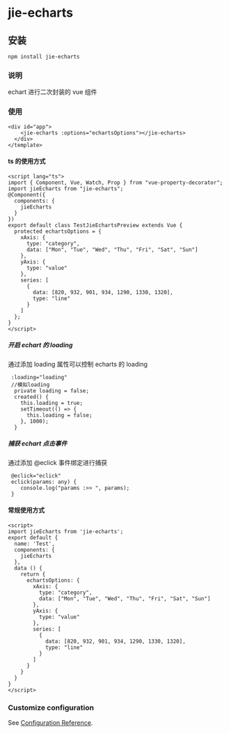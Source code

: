 # jie-echarts

## 安装

```
npm install jie-echarts
```

### 说明

echart 进行二次封装的 vue 组件

### 使用

```
<div id="app">
    <jie-echarts :options="echartsOptions"></jie-echarts>
  </div>
</template>
```

#### ts 的使用方式

```
<script lang="ts">
import { Component, Vue, Watch, Prop } from "vue-property-decorator";
import jieEcharts from "jie-echarts";
@Component({
  components: {
    jieEcharts
  }
})
export default class TestJieEchartsPreview extends Vue {
  protected echartsOptions = {
    xAxis: {
      type: "category",
      data: ["Mon", "Tue", "Wed", "Thu", "Fri", "Sat", "Sun"]
    },
    yAxis: {
      type: "value"
    },
    series: [
      {
        data: [820, 932, 901, 934, 1290, 1330, 1320],
        type: "line"
      }
    ]
  };
}
</script>
```

##### 开启 echart 的 loading

通过添加 loading 属性可以控制 echarts 的 loading

```
 :loading="loading"
 //模拟loading
  private loading = false;
  created() {
    this.loading = true;
    setTimeout(() => {
      this.loading = false;
    }, 1000);
  }
```

##### 捕获 echart 点击事件

通过添加 @eclick 事件绑定进行捕获

```
 @eclick="eclick"
 eclick(params: any) {
    console.log("params :>> ", params);
 }
```

#### 常规使用方式

```
<script>
import jieEcharts from 'jie-echarts';
export default {
  name: 'Test',
  components: {
    jieEcharts
  },
  data () {
    return {
      echartsOptions: {
        xAxis: {
          type: "category",
          data: ["Mon", "Tue", "Wed", "Thu", "Fri", "Sat", "Sun"]
        },
        yAxis: {
          type: "value"
        },
        series: [
          {
            data: [820, 932, 901, 934, 1290, 1330, 1320],
            type: "line"
          }
        ]
      }
    }
  }
}
</script>
```

### Customize configuration

See [Configuration Reference](https://cli.vuejs.org/config/).
